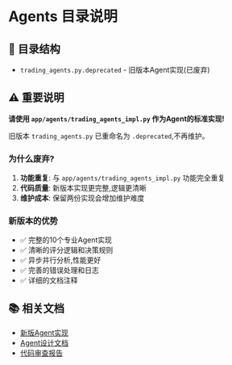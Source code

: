 # Agents 目录说明

## 📁 目录结构

- `trading_agents.py.deprecated` - 旧版本Agent实现(已废弃)

## ⚠️ 重要说明

**请使用 `app/agents/trading_agents_impl.py` 作为Agent的标准实现!**

旧版本 `trading_agents.py` 已重命名为 `.deprecated`,不再维护。

### 为什么废弃?

1. **功能重复**: 与 `app/agents/trading_agents_impl.py` 功能完全重复
2. **代码质量**: 新版本实现更完整,逻辑更清晰
3. **维护成本**: 保留两份实现会增加维护难度

### 新版本的优势

- ✅ 完整的10个专业Agent实现
- ✅ 清晰的评分逻辑和决策规则
- ✅ 异步并行分析,性能更好
- ✅ 完善的错误处理和日志
- ✅ 详细的文档注释

## 📚 相关文档

- [新版Agent实现](../app/agents/trading_agents_impl.py)
- [Agent设计文档](../docs/Technical_Architecture_v2.1_Final.md)
- [代码审查报告](../docs/CODE_REVIEW_REPORT.md)
